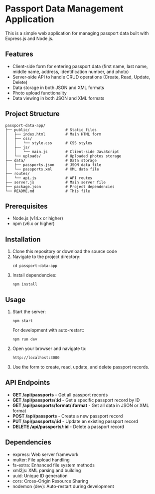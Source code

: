 # Passport Data Management Application

This is a simple web application for managing passport data built with Express.js and Node.js.

## Features

-   Client-side form for entering passport data (first name, last name, middle name, address, identification number, and photo)
-   Server-side API to handle CRUD operations (Create, Read, Update, Delete)
-   Data storage in both JSON and XML formats
-   Photo upload functionality
-   Data viewing in both JSON and XML formats

## Project Structure

```
passport-data-app/
├── public/                # Static files
│   ├── index.html         # Main HTML form
│   ├── css/
│   │   └── style.css      # CSS styles
│   ├── js/
│   │   └── main.js        # Client-side JavaScript
│   └── uploads/           # Uploaded photos storage
├── data/                  # Data storage
│   ├── passports.json     # JSON data file
│   └── passports.xml      # XML data file
├── routes/
│   └── api.js             # API routes
├── server.js              # Main server file
├── package.json           # Project dependencies
└── README.md              # This file
```

## Prerequisites

-   Node.js (v14.x or higher)
-   npm (v6.x or higher)

## Installation

1. Clone this repository or download the source code
2. Navigate to the project directory:
    ```
    cd passport-data-app
    ```
3. Install dependencies:
    ```
    npm install
    ```

## Usage

1. Start the server:

    ```
    npm start
    ```

    For development with auto-restart:

    ```
    npm run dev
    ```

2. Open your browser and navigate to:

    ```
    http://localhost:3000
    ```

3. Use the form to create, read, update, and delete passport records.

## API Endpoints

-   **GET /api/passports** - Get all passport records
-   **GET /api/passports/:id** - Get a specific passport record by ID
-   **GET /api/passports/format/:format** - Get all data in JSON or XML format
-   **POST /api/passports** - Create a new passport record
-   **PUT /api/passports/:id** - Update an existing passport record
-   **DELETE /api/passports/:id** - Delete a passport record

## Dependencies

-   express: Web server framework
-   multer: File upload handling
-   fs-extra: Enhanced file system methods
-   xml2js: XML parsing and building
-   uuid: Unique ID generation
-   cors: Cross-Origin Resource Sharing
-   nodemon (dev): Auto-restart during development
